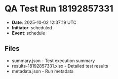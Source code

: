# QA Test Run 18192857331

- **Date**: 2025-10-02 12:37:19 UTC
- **Initiator**: scheduled
- **Event**: schedule

## Files
- summary.json - Test execution summary
- results-18192857331.xlsx - Detailed test results
- metadata.json - Run metadata
